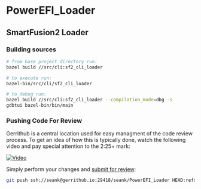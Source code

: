 # PowerEFI_Loader

## SmartFusion2 Loader

### Building sources

```bash
# from base project directory run:
bazel build //src/cli:sf2_cli_loader
```

```bash
# to execute run:
bazel-bin/src/cli/sf2_cli_loader
```

```bash
# to debug run:
bazel build //src/cli:sf2_cli_loader --compilation_mode=dbg -s
gdbtui bazel-bin/bin/main
```

### Pushing Code For Review

Gerrithub is a central location used for easy managment of the code review process. To get an idea of how this is typically done, watch the following video and pay special attention to the 2:25+ mark:

[![Video](http://img.youtube.com/vi/jeWTvDad6VM/0.jpg)](http://www.youtube.com/watch?v=jeWTvDad6VM)

Simply perform your changes and [submit for review](https://review.gerrithub.io/Documentation/intro-project-owner.html#code-review):

```bash
git push ssh://seank@gerrithub.io:29418/seank/PowerEFI_Loader HEAD:refs/for/master
```
